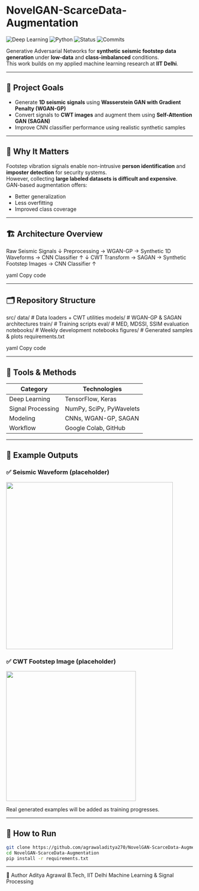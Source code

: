 # NovelGAN-ScarceData-Augmentation

![Deep Learning](https://img.shields.io/badge/DeepLearning-GAN%2FWGAN--GP-blue)
![Python](https://img.shields.io/badge/Python-3.10+-yellow)
![Status](https://img.shields.io/badge/Status-Active_Development-brightgreen)
![Commits](https://img.shields.io/badge/Update-Weekly-blueviolet)

Generative Adversarial Networks for **synthetic seismic footstep data generation** under **low-data** and **class-imbalanced** conditions.  
This work builds on my applied machine learning research at **IIT Delhi**.

---

## 🎯 Project Goals
- Generate **1D seismic signals** using **Wasserstein GAN with Gradient Penalty (WGAN-GP)**
- Convert signals to **CWT images** and augment them using **Self-Attention GAN (SAGAN)**
- Improve CNN classifier performance using realistic synthetic samples

---

## 🧠 Why It Matters
Footstep vibration signals enable non-intrusive **person identification** and **imposter detection** for security systems.  
However, collecting **large labeled datasets is difficult and expensive**.  
GAN-based augmentation offers:
- Better generalization
- Less overfitting
- Improved class coverage

---

## 🏗️ Architecture Overview

Raw Seismic Signals
↓
Preprocessing → WGAN-GP → Synthetic 1D Waveforms → CNN Classifier ↑
↓
CWT Transform → SAGAN → Synthetic Footstep Images → CNN Classifier ↑

yaml
Copy code

---

## 🗂️ Repository Structure

src/
data/ # Data loaders + CWT utilities
models/ # WGAN-GP & SAGAN architectures
train/ # Training scripts
eval/ # MED, MDSSI, SSIM evaluation
notebooks/ # Weekly development notebooks
figures/ # Generated samples & plots
requirements.txt

yaml
Copy code

---

## 🧪 Tools & Methods
| Category | Technologies |
|---------|--------------|
| Deep Learning | TensorFlow, Keras |
| Signal Processing | NumPy, SciPy, PyWavelets |
| Modeling | CNNs, WGAN-GP, SAGAN |
| Workflow | Google Colab, GitHub |

---

## 📌 Example Outputs

### ✅ Seismic Waveform (placeholder)
<img src="figures/sample_waveform.png" width="450"/>

### ✅ CWT Footstep Image (placeholder)
<img src="figures/sample_cwt.png" width="350"/>

Real generated examples will be added as training progresses.

---

## 📝 How to Run
```bash
git clone https://github.com/agrawaladitya270/NovelGAN-ScarceData-Augmentation.git
cd NovelGAN-ScarceData-Augmentation
pip install -r requirements.txt
```
---
👤 Author
Aditya Agrawal
B.Tech, IIT Delhi
Machine Learning & Signal Processing


